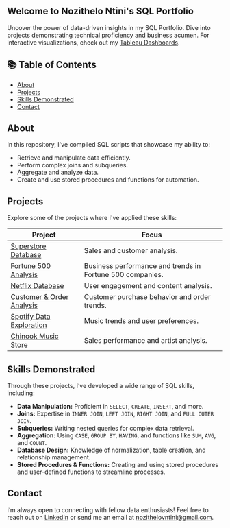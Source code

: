 
## Welcome to Nozithelo Ntini's SQL Portfolio 

Uncover the power of data-driven insights in my SQL Portfolio. Dive into projects demonstrating technical proficiency and business acumen. For interactive visualizations, check out my [Tableau Dashboards](https://public.tableau.com/app/profile/nozithelo.ntini/vizzes).

## 📚 Table of Contents
- [About](#about)
- [Projects](#projects)
- [Skills Demonstrated](#skills-demonstrated)
- [Contact](#contact)

 ##  About 
In this repository, I've compiled SQL scripts that showcase my ability to:
- Retrieve and manipulate data efficiently.
- Perform complex joins and subqueries.
- Aggregate and analyze data.
- Create and use stored procedures and functions for automation.

## Projects
Explore some of the projects where I've applied these skills:

| **Project** | **Focus** |
| --- | --- |
| [Superstore Database](https://github.com/NozitheloNtini/SQL/blob/main/Superstore%20Database) | Sales and customer analysis. |
| [Fortune 500 Analysis](https://github.com/NozitheloNtini/SQL/blob/main/Fortune%20500%20Analysis) | Business performance and trends in Fortune 500 companies. |
| [Netflix Database](https://github.com/NozitheloNtini/SQL/blob/main/Netflix%20Database) | User engagement and content analysis. |
| [Customer & Order Analysis](https://github.com/NozitheloNtini/SQL/blob/main/Customer%20%26%20Order%20Analytics) | Customer purchase behavior and order trends. |
| [Spotify Data Exploration](https://github.com/NozitheloNtini/SQL-Portfolio/blob/main/Spotify%20Top%2050%202021) | Music trends and user preferences. |
| [Chinook Music Store](https://github.com/NozitheloNtini/SQL/blob/main/Chinook%20Analysis) | Sales performance and artist analysis. |

## Skills Demonstrated
Through these projects, I’ve developed a wide range of SQL skills, including:


- **Data Manipulation:** Proficient in `SELECT`, `CREATE`, `INSERT`, and more.
- **Joins:** Expertise in `INNER JOIN`, `LEFT JOIN`, `RIGHT JOIN`, and `FULL OUTER JOIN`.
- **Subqueries:** Writing nested queries for complex data retrieval.
- **Aggregation:** Using `CASE`, `GROUP BY`, `HAVING`, and functions like `SUM`, `AVG`, and `COUNT`.
- **Database Design:** Knowledge of normalization, table creation, and relationship management.
- **Stored Procedures & Functions:** Creating and using stored procedures and user-defined functions to streamline processes.



## Contact

I’m always open to connecting with fellow data enthusiasts! Feel free to reach out on [LinkedIn](https://www.linkedin.com/in/nozithelontini/) or send me an email at [nozithelovntini@gmail.com](mailto:nozithelovntini@gmail.com).



